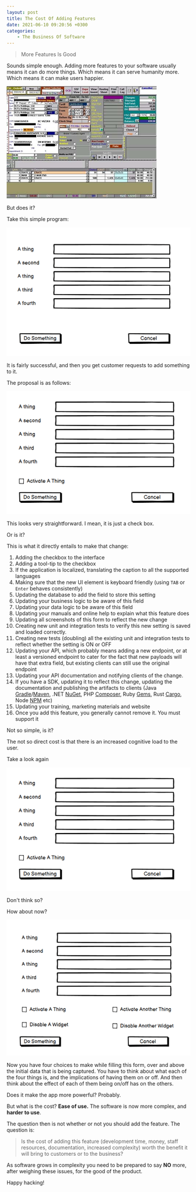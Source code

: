 ```yaml
---
layout: post
title: The Cost Of Adding Features
date: 2021-06-10 09:20:56 +0300
categories:
    - The Business Of Software
---
```


> More Features Is Good

Sounds simple enough. Adding more features to your software usually means it can do more things. Which means it can serve humanity more. Which means it can make users happier.

![](../images/2021/06/Complex.png)

But does it?

Take this simple program:

![](../images/2021/06/Thingy1.png)

It is fairly successful, and then you get customer requests to add something to it.

The proposal is as follows:

![](../images/2021/06/Thingy2.png)

This looks very straightforward. I mean, it is just a check box.

Or is it?

This is what it directly entails to make that change:

1. Adding the checkbox to the interface
2. Adding a tool-tip to the checkbox
3. If the application is localized, translating the caption to all the supported languages
4. Making sure that the new UI element is keyboard friendly (using `TAB` or `Enter` behaves consistently)
5. Updating the database to add the field to store this setting
6. Updating your business logic to be aware of this field
7. Updating your data logic to be aware of this field
8. Updating your manuals and online help to explain what this feature does
9. Updating all screenshots of this form to reflect the new change
10. Creating new unit and integration tests to verify this new setting is saved and loaded correctly.
11. Creating new tests (doubling) all the existing unit and integration tests to reflect whether the setting is ON or OFF
12. Updating your API, which probably means adding a new endpoint, or at least a versioned endpoint to cater for the fact that new payloads will have that extra field, but existing clients can still use the original endpoint
13. Updating your API documentation and notifying clients of the change.
14. If you have a SDK, updating it to reflect this change, updating the documentation and publishing the artifacts to clients (Java [Gradle](https://gradle.org/)/[Maven](https://maven.apache.org/), .NET [NuGet](https://www.nuget.org/), PHP [Composer](https://getcomposer.org/), Ruby [Gems](https://rubygems.org/), Rust [Cargo](https://crates.io/), Node [NPM](https://www.npmjs.com/) etc)
15. Updating your training, marketing materials and website
16. Once you add this feature, you generally cannot remove it. You must support it

Not so simple, is it?

The not so direct cost is that there is an increased cognitive load to the user.

Take a look again

![](../images/2021/06/Thingy2.png)

Don't think so?

How about now?

![](../images/2021/06/Thingy3.png)

Now you have four choices to make while filling this form, over and above the initial data that is being captured. You have to think about what each of the four things is, and the implications of having them on or off. And then think about the effect of each of them being on/off has on the others.

Does it make the app more powerful? Probably.

But what is the cost? **Ease of use.** The software is now more complex, and **harder to use**.

The question then is not whether or not you should add the feature. The question is:

> Is the cost of adding this feature (development time, money, staff resources, documentation, increased complexity) worth the benefit it will bring to customers or to the business?

As software grows in complexity you need to be prepared to say **NO** more, after weighing these issues, for the good of the product.

Happy hacking!